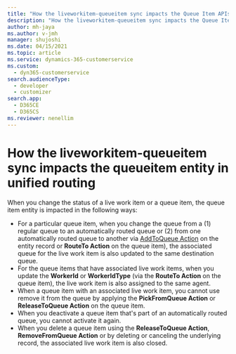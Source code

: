 ```yaml
---
title: "How the liveworkitem-queueitem sync impacts the Queue Item APIs| Microsoft Docs"
description: "How the liveworkitem-queueitem sync impacts the Queue Item APIs"
author: mh-jaya
ms.author: v-jmh
manager: shujoshi
ms.date: 04/15/2021
ms.topic: article
ms.service: dynamics-365-customerservice
ms.custom: 
  - dyn365-customerservice
search.audienceType: 
  - developer
  - customizer
search.app: 
  - D365CE
  - D365CS
ms.reviewer: nenellim
---
```

# How the liveworkitem-queueitem sync impacts the queueitem entity in unified routing

When you change the status of a live work item or a queue item, the queue item entity is impacted in the following ways:

- For a particular queue item, when you change the queue from a (1) regular queue to an automatically routed queue or (2) from one automatically routed queue to another via [AddToQueue Action](../../customer-engagement/web-api/addtoqueue?view=dynamics-ce-odata-9) on the entity record or **RouteTo Action** on the queue item), the associated queue for the live work item is also updated to the same destination queue.
- For the queue items that have associated live work items, when you update the **WorkerId** or **WorkerIdType** (via the **RouteTo Action** on the queue item), the live work item is also assigned to the same agent.
- When a queue item with an associated live work item, you cannot use remove it from the queue by applying the **PickFromQueue Action** or **ReleaseToQueue Action** on the queue item.
- When you deactivate a queue item that's part of an automatically routed queue, you cannot activate it again.
- When you delete a queue item using the **ReleaseToQueue Action**, **RemoveFromQueue Action** or by deleting or canceling the underlying record, the associated live work item is also closed.